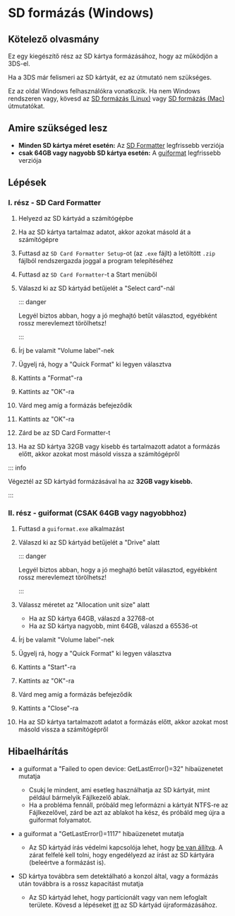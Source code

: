 # SD formázás (Windows)

## Kötelező olvasmány

Ez egy kiegészítő rész az SD kártya formázásához, hogy az működjön a 3DS-el.

Ha a 3DS már felismeri az SD kártyát, ez az útmutató nem szükséges.

Ez az oldal Windows felhasználókra vonatkozik. Ha nem Windows rendszeren vagy, kövesd az [SD formázás (Linux)](formatting-sd-\(linux\)) vagy [SD formázás (Mac)](formatting-sd-\(mac\)) útmutatókat.

## Amire szükséged lesz

- **Minden SD kártya méret esetén:** Az [SD Formatter](https://www.sdcard.org/downloads/formatter/sd-memory-card-formatter-for-windows-download/) legfrissebb verziója
- **csak 64GB vagy nagyobb SD kártya esetén:** A [guiformat](http://ridgecrop.co.uk/index.htm?guiformat.htm) legfrissebb verziója

## Lépések

### I. rész - SD Card Formatter

1. Helyezd az SD kártyád a számítógépbe

2. Ha az SD kártya tartalmaz adatot, akkor azokat másold át a számítógépre

3. Futtasd az `SD Card Formatter Setup`-ot (az `.exe` fájlt) a letöltött `.zip` fájlból rendszergazda joggal a program telepítéséhez

4. Futtasd az `SD Card Formatter`-t a Start menüből

5. Válaszd ki az SD kártyád betűjelét a "Select card"-nál

    ::: danger

    Legyél biztos abban, hogy a jó meghajtó betűt választod, egyébként rossz merevlemezt törölhetsz!

    :::

6. Írj be valamit "Volume label"-nek

7. Ügyelj rá, hogy a "Quick Format" ki legyen választva

8. Kattints a "Format"-ra

9. Kattints az "OK"-ra

10. Várd meg amíg a formázás befejeződik

11. Kattints az "OK"-ra

12. Zárd be az SD Card Formatter-t

13. Ha az SD kártya 32GB vagy kisebb és tartalmazott adatot a formázás előtt, akkor azokat most másold vissza a számítógépről

::: info

Végeztél az SD kártyád formázásával ha az **32GB vagy kisebb.**

:::

### II. rész - guiformat (CSAK 64GB vagy nagyobbhoz)

1. Futtasd a `guiformat.exe` alkalmazást

2. Válaszd ki az SD kártyád betűjelét a "Drive" alatt

    ::: danger

    Legyél biztos abban, hogy a jó meghajtó betűt választod, egyébként rossz merevlemezt törölhetsz!

    :::

3. Válassz méretet az "Allocation unit size" alatt
    - Ha az SD kártya 64GB, válaszd a 32768-ot
    - Ha az SD kártya nagyobb, mint 64GB, válaszd a 65536-ot

4. Írj be valamit "Volume label"-nek

5. Ügyelj rá, hogy a "Quick Format" ki legyen választva

6. Kattints a "Start"-ra

7. Kattints az "OK"-ra

8. Várd meg amíg a formázás befejeződik

9. Kattints a "Close"-ra

10. Ha az SD kártya tartalmazott adatot a formázás előtt, akkor azokat most másold vissza a számítógépről

## Hibaelhárítás

- a guiformat a "Failed to open device: GetLastError()=32" hibaüzenetet mutatja
    - Csukj le mindent, ami esetleg használhatja az SD kártyát, mint például bármelyik Fájlkezelő ablak.
    - Ha a probléma fennáll, próbáld meg leformázni a kártyát NTFS-re az Fájlkezelővel, zárd be azt az ablakot ha kész, és próbáld meg újra a guiformat folyamatot.

- a guiformat a "GetLastError()=1117" hibaüzenetet mutatja
    - Az SD kártyád írás védelmi kapcsolója lehet, hogy [be van állítva](/images/sdlock.png). A zárat felfelé kell tolni, hogy engedélyezd az írást az SD kártyára (beleértve a formázást is).

- SD kártya továbbra sem detektálható a konzol által, vagy a formázás után továbbra is a rossz kapacitást mutatja
    - Az SD kártyád lehet, hogy partícionált vagy van nem lefoglalt területe. Kövesd a lépéseket [itt](https://wiki.hacks.guide/wiki/SD_Clean/Windows) az SD kártyád újraformázásához.
